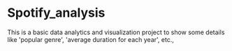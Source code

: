 # Spotify_analysis
This is a basic data analytics and visualization project to show some details like 'popular genre', 'average duration for each year', etc., 
